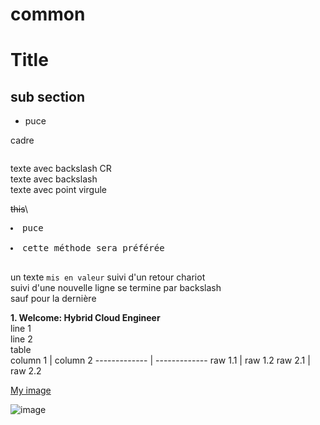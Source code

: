 # common

Title
================
  
sub section
------------
- puce

cadre
```

```
texte avec backslash CR\
texte avec backslash\
texte avec point virgule&nbsp;

~~this~~\
<pre>
<li>puce</li>
<li>cette méthode sera préférée</li>
</pre>
un texte ```mis en valeur``` suivi d'un retour chariot \
suivi d'une nouvelle ligne se termine par backslash \
sauf pour la dernière

<b>1. Welcome: Hybrid Cloud Engineer</b>  
line 1  
line 2  
table  
column 1 | column 2
------------- | -------------
raw 1.1 | raw 1.2
raw 2.1 | raw 2.2

[My image](username.github.com/repository/img/image.jpg)


![image](https://github.com/bbancheri/img/blob/ce330d0d4b7f6c46ff1393d6d8db4ca338e541d1/2021-05-11_22h51_01.png?raw=true)

